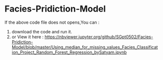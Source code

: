 # Facies-Pridiction-Model
If the above code file does not opens,You can : 
1. download the code and run it.
2. or View it here : https://nbviewer.jupyter.org/github/SGpt0502/Facies-Pridiction-Model/blob/master/Using_median_for_missing_values_Facies_Classification_Project_Random_Forest_Regression_bySatyam.ipynb
